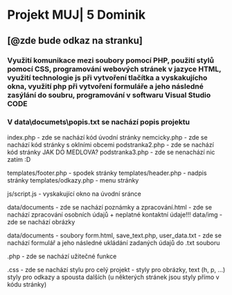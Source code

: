 # Projekt MUJ| 5 Dominik

## [@zde bude odkaz na stranku]

### Využití komunikace mezi soubory pomocí PHP, použití stylů pomocí CSS, programování webových stránek v jazyce HTML, využití technologie js při vytvoření tlačítka a vyskakujícho okna, využití php při vytvoření formuláře a jeho následné zasýlání do soubru, programování v softwaru Visual Studio CODE

### V data\documets\popis.txt se nachází popis projektu

index.php - zde se nachází kód úvodní stránky
nemcicky.php - zde se nachází kód stránky s oklními obcemi
podstranka2.php - zde se nachází kód stránky JAK DO MEDLOVA?
podstranka3.php - zde se nenachází nic zatím :D

templates/footer.php - spodek stránky
templates/header.php - nadpis stránky
templates/odkazy.php - menu stránky

js/script.js - vyskakující okno na úvodní sránce

data/documents - zde se nachází poznámky a zpracování.html - zde se nachází zpracování osobních údajů + neplatné kontaktní údaje!!!
data/img - zde se nachází obrázky

data/documents - soubory form.html, save_text.php, user_data.txt - zde se nachází formulář a jeho následné ukládání zadaných údajů do .txt souboru

.php - zde se nachází užitečné funkce

.css - zde se nachází stylu pro celý projekt - styly pro obrázky, text (h, p, ...) styly pro odkazy a spousta dalších (u některých stránek jsou styly přímo v kódu stránky)



